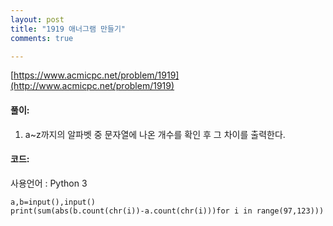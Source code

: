 ```yaml
---
layout: post
title: "1919 애너그램 만들기"
comments: true

---
```

[https://www.acmicpc.net/problem/1919](http://www.acmicpc.net/problem/1919)

#### **풀이:**
1. a~z까지의 알파벳 중 문자열에 나온 개수를 확인 후 그 차이를 출력한다.

#### **코드:**
사용언어 : Python 3
```
a,b=input(),input()
print(sum(abs(b.count(chr(i))-a.count(chr(i)))for i in range(97,123)))
```